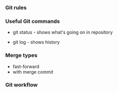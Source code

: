### Git rules

### Useful Git commands
- git status - shows what's going on in repository

- git log - shows history

### Merge types
- fast-forward
- with merge commit

### Git workflow